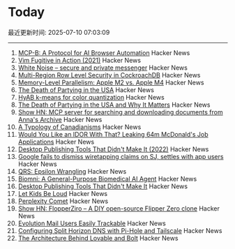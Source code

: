 # Today

最近更新时间: 2025-07-10 07:03:09

--- 
1. [MCP-B: A Protocol for AI Browser Automation](https://mcp-b.ai/) Hacker News
2. [Vim Fugitive in Action (2021)](https://dzx.fr/blog/introduction-to-vim-fugitive/) Hacker News
3. [White Noise – secure and private messenger](https://www.whitenoise.chat/) Hacker News
4. [Multi-Region Row Level Security in CockroachDB](https://www.cockroachlabs.com/blog/fine-grained-access-control-row-level-security/) Hacker News
5. [Memory-Level Parallelism: Apple M2 vs. Apple M4](https://lemire.me/blog/2025/07/09/memory-level-parallelism-apple-m2-vs-apple-m4/) Hacker News
6. [The Death of Partying in the USA](https://www.derekthompson.org/p/the-death-of-partying-in-the-usaand) Hacker News
7. [HyAB k-means for color quantization](https://30fps.net/pages/hyab-kmeans/) Hacker News
8. [The Death of Partying in the USA and Why It Matters](https://www.derekthompson.org/p/the-death-of-partying-in-the-usaand) Hacker News
9. [Show HN: MCP server for searching and downloading documents from Anna's Archive](https://github.com/iosifache/annas-mcp) Hacker News
10. [A Typology of Canadianisms](https://dchp.arts.ubc.ca/how-to-use) Hacker News
11. [Would You Like an IDOR With That? Leaking 64m McDonald's Job Applications](https://ian.sh/mcdonalds) Hacker News
12. [Desktop Publishing Tools That Didn't Make It (2022)](https://tedium.co/2022/10/12/forgotten-desktop-publishing-tools-history/) Hacker News
13. [Google fails to dismiss wiretapping claims on SJ, settles with app users](https://news.ycombinator.com/item?id=44513750) Hacker News
14. [QRS: Epsilon Wrangling](https://www.tbray.org/ongoing/When/202x/2025/07/07/Epsilon-Wrangling) Hacker News
15. [Biomni: A General-Purpose Biomedical AI Agent](https://github.com/snap-stanford/Biomni) Hacker News
16. [Desktop Publishing Tools That Didn't Make It](https://tedium.co/2022/10/12/forgotten-desktop-publishing-tools-history/) Hacker News
17. [Let Kids Be Loud](https://www.afterbabel.com/p/let-kids-be-loud) Hacker News
18. [Perplexity Comet](https://comet.perplexity.ai/?a=b) Hacker News
19. [Show HN: FlopperZiro – A DIY open-source Flipper Zero clone](https://github.com/lraton/FlopperZiro) Hacker News
20. [Evolution Mail Users Easily Trackable](https://www.grepular.com/Evolution_Mail_Users_Easily_Trackable) Hacker News
21. [Configuring Split Horizon DNS with Pi-Hole and Tailscale](https://www.bentasker.co.uk/posts/blog/general/configuring-pihole-to-serve-different-records-to-different-clients.html) Hacker News
22. [The Architecture Behind Lovable and Bolt](https://www.beam.cloud/blog/agentic-apps) Hacker News
